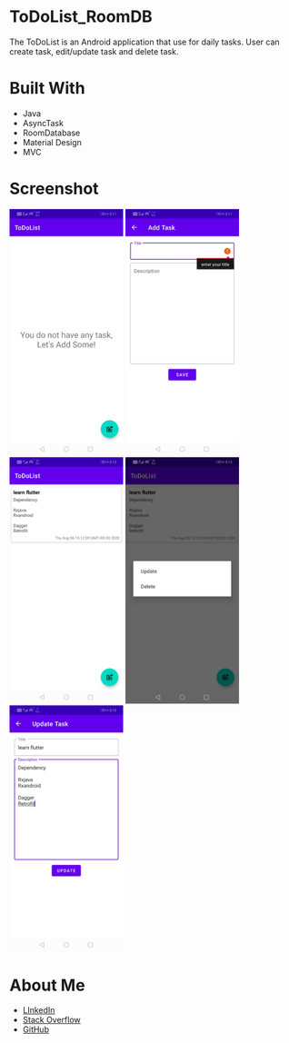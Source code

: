 # ToDoList_RoomDB
The ToDoList is an Android application that use for daily tasks. User can create task, edit/update task and delete task.

<h1>Built With</h1>
<ul>
<li>Java</li>
<li>AsyncTask</li>
<li>RoomDatabase</li>
<li>Material Design</li>
<li>MVC</li>
</ul>

<h1>Screenshot</h1>
<p float="left">
  <img src="/screenshot/1.jpeg" width="200"/>
  <img src="/screenshot/2.jpeg" width="200"/> 
  <img src="/screenshot/3.jpeg" width="200"/>
  <img src="/screenshot/4.jpeg" width="200"/>
  <img src="/screenshot/5.jpeg" width="200"/>
</p>

<h1>About Me</h1>
<ul>
<li><a href="https://www.linkedin.com/in/aftabalam014/">LInkedIn</a></li>
<li><a href="https://stackoverflow.com/users/11369023/aftab-alam">Stack Overflow</a></li>
<li><a href="https://github.com/aftabalam014">GitHub</a></li>
</ul>
